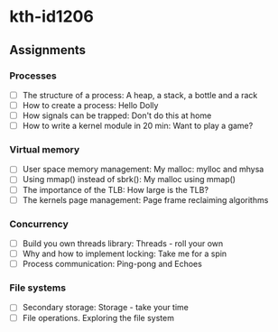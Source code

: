# kth-id1206

## Assignments

### Processes

- [ ] The structure of a process: A heap, a stack, a bottle and a rack
- [ ] How to create a process:  Hello Dolly
- [ ] How signals can be trapped:  Don't do this at home
- [ ] How to write a kernel module in 20 min: Want to play a game?

### Virtual memory

- [ ] User space memory management: My malloc: mylloc and mhysa
- [ ] Using mmap() instead of sbrk(): My malloc using mmap()
- [ ] The importance of the TLB:  How large is the TLB?
- [ ] The kernels page management: Page frame reclaiming algorithms

### Concurrency

- [ ] Build you own threads library:  Threads - roll your own
- [ ] Why and how to implement locking: Take me for a spin
- [ ] Process communication: Ping-pong and Echoes

### File systems

- [ ] Secondary storage: Storage - take your time
- [ ] File operations. Exploring the file system
